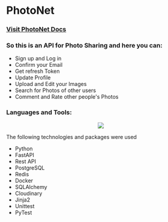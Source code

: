 # PhotoNet

<h3><a href="" style="font-size:30 px">Visit PhotoNet Docs</a></h3>

<h3>So this is an API for Photo Sharing and here you can:</h3>
<ul>
  <li>Sign up and Log in</li>
  <li>Confirm your Email</li>
  <li>Get refresh Token</li>
  <li>Update Profile</li>
  <li>Upload and Edit your Images</li>
  <li>Search for Photos of other users</li>
  <li>Comment and Rate other people's Photos</li>

</ul>  
<h3>Languages and Tools:</h3>
<p align="center">
  <a href="https://skillicons.dev">
    <img src="https://skillicons.dev/icons?i=python,fastapi,postgresql,redis,html,docker,git" />
  </a>
</p>
The following technologies and packages were used
<ul>
  <li>Python</li>
  <li>FastAPI</li>
  <li>Rest API</li>
  <li>PostgreSQL</li>
  <li>Redis</li>
  <li>Docker</li>
  <li>SQLAlchemy</li>
  <li>Cloudinary</li>
  <li>Jinja2</li>
  <li>Unittest</li>
  <li>PyTest</li>
</ul> 